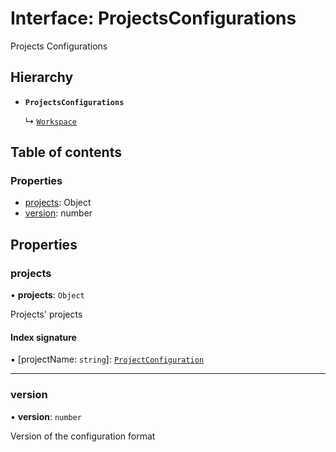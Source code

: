 # Interface: ProjectsConfigurations

Projects Configurations

## Hierarchy

- **`ProjectsConfigurations`**

  ↳ [`Workspace`](/reference/core-api/devkit/documents/Workspace)

## Table of contents

### Properties

- [projects](/reference/core-api/devkit/documents/ProjectsConfigurations#projects): Object
- [version](/reference/core-api/devkit/documents/ProjectsConfigurations#version): number

## Properties

### projects

• **projects**: `Object`

Projects' projects

#### Index signature

▪ [projectName: `string`]: [`ProjectConfiguration`](/reference/core-api/devkit/documents/ProjectConfiguration)

---

### version

• **version**: `number`

Version of the configuration format
